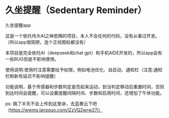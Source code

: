 # 久坐提醒（Sedentary Reminder）
久坐提醒app

这是一个依托伟大AI之神恩赐的项目，本人不会任何的代码，没有从事过开发。（所以app很简陋，连个正经图标都没有）

本项目是完全依托AI（deepseek和chat gpt）和手机AIDE开发的，所以app会有一些BUG但是不影响使用。

使用说明:使用时注意需要给予权限，例如电池优化、自启动、通知栏（注意:通知栏刷新有延迟不影响提醒） 

功能说明，基于传感器和步数判定是否起来运动，到当判定移动后重置时间，否则到达时间会提醒，可以设置提醒间隔时间、步数和启用时间，还增加了午休功能。

ps:
搞了半天不会上传到这里😅，去蓝奏云下吧（https://wwms.lanzouo.com/iZzVQ2wrw27i）